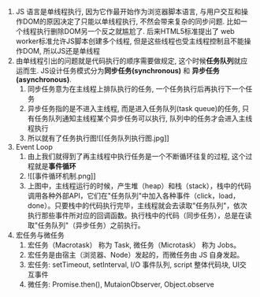 1. JS 语言是单线程执行, 因为它作最开始作为浏览器脚本语言, 与用户交互和操作DOM的原因决定了只能以单线程执行, 不然会带来复杂的同步问题. 比如一个线程执行删除DOM另一个反之就尴尬了. 后来HTML5标准提出了 web worker标准允许JS脚本创建多个线程, 但是这些线程也受主线程控制且不能操作DOM, 所以JS还是单线程
2. 由单线程引出的问题就是代码执行的顺序需要做规定, 这个时候**任务队列**就应运而生. JS设计任务模式分为**同步任务(synchronous)** 和 **异步任务(asynchronous)**. 
	1. 同步任务意为在主线程上排队执行的任务, 一个任务执行后再执行下一个任务
	2. 异步任务指的是不进入主线程, 而是进入任务队列(task queue)的任务, 只有任务队列通知主线程某个异步任务可以执行, 队列中的任务才会进入主线程执行
	3. 所以就有了任务执行图![[任务队列执行图.jpg]]
3. Event Loop 
	1. 由上我们就得到了再主线程中执行任务是一个不断循环往复的过程, 这个过程就是**事件循环**
	2. ![[事件循环机制.png]]
	3. 上图中，主线程运行的时候，产生堆（heap）和栈（stack），栈中的代码调用各种外部API，它们在"任务队列"中加入各种事件（click，load，done）。只要栈中的代码执行完毕，主线程就会去读取"任务队列"，依次执行那些事件所对应的回调函数。执行栈中的代码（同步任务），总是在读取"任务队列"（异步任务）之前执行。
4. 宏任务与微任务
	1.  宏任务（Macrotask） 称为 Task, 微任务（Microtask） 称为 Jobs。
	2.  宏任务是由宿主（浏览器、Node）发起的，而微任务由 JS 自身发起。
	3.  宏任务: setTimeout, setInterval, I/O 事件队列, script 整体代码块, UI交互事件
	4.  微任务: Promise.then(),  MutaionObserver,  Object.observe

